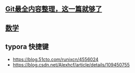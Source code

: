 ## [Git最全内容整理，这一篇就够了](https://blog.51cto.com/u_15739596/6220325)
## [数学](https://github.com/letianpai5/daily_life/tree/main/math)
## typora 快捷键
- https://blog.51cto.com/runixcn/4556024
- https://blog.csdn.net/Alexhcf/article/details/109450755

